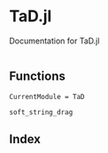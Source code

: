 # TaD.jl

Documentation for TaD.jl

```@contents
```

## Functions

```@meta
CurrentModule = TaD
```

```@docs
soft_string_drag
```

## Index

```@index
```
